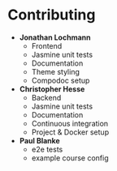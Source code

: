 # Contributing

* **Jonathan Lochmann**
  * Frontend
  * Jasmine unit tests
  * Documentation
  * Theme styling
  * Compodoc setup
* **Christopher Hesse**
  * Backend
  * Jasmine unit tests
  * Documentation
  * Continuous integration
  * Project & Docker setup
* **Paul Blanke**
  * e2e tests
  * example course config
